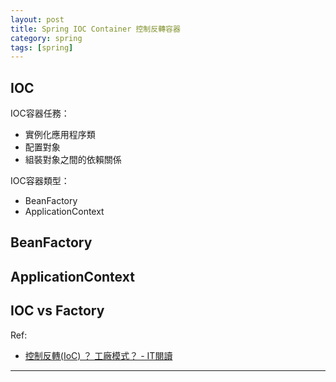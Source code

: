 ```yaml
---
layout: post
title: Spring IOC Container 控制反轉容器
category: spring
tags: [spring]
---
```


## IOC

IOC容器任務：
- 實例化應用程序類
- 配置對象
- 組裝對象之間的依賴關係

IOC容器類型：
- BeanFactory
- ApplicationContext


## BeanFactory



## ApplicationContext



## IOC vs Factory

Ref:
- [控制反轉(IoC) ？ 工廠模式？ - IT閱讀](https://www.itread01.com/p/776033.html)

---